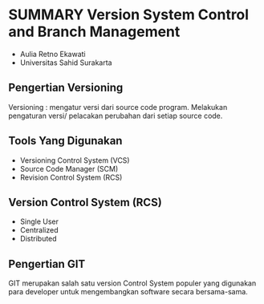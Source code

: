 # SUMMARY Version System Control and Branch Management

- Aulia Retno Ekawati
- Universitas Sahid Surakarta

## Pengertian Versioning
Versioning : mengatur versi dari source code program. Melakukan pengaturan versi/ pelacakan perubahan dari setiap source code.

## Tools Yang Digunakan
- Versioning Control System (VCS)
- Source Code Manager (SCM)
- Revision Control System (RCS)

## Version Control System (RCS)
- Single User
- Centralized
- Distributed

## Pengertian GIT
GIT merupakan salah satu version Control System populer yang digunakan para developer untuk mengembangkan software secara bersama-sama.